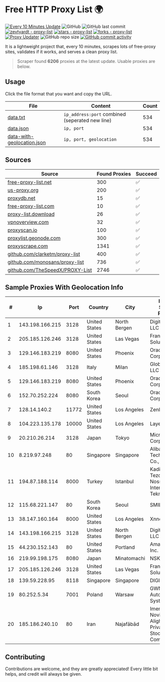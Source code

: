 
# Free HTTP Proxy List 🌍

[![Every 10 Minutes Update](https://github.com/mertguvencli/http-proxy-list/actions/workflows/main.yml/badge.svg?branch=main)](https://github.com/mertguvencli/http-proxy-list/actions/workflows/main.yml)
![GitHub](https://img.shields.io/github/license/mertguvencli/http-proxy-list)
![GitHub last commit](https://img.shields.io/github/last-commit/mertguvencli/http-proxy-list)
[![zevtyardt - proxy-list](https://img.shields.io/static/v1?label=zevtyardt&message=proxy-list&color=blue&logo=github)](https://github.com/zevtyardt/proxy-list "Go to GitHub repo")
[![stars - proxy-list](https://img.shields.io/github/stars/zevtyardt/proxy-list?style=social)](https://github.com/zevtyardt/proxy-list)
[![forks - proxy-list](https://img.shields.io/github/forks/zevtyardt/proxy-list?style=social)](https://github.com/zevtyardt/proxy-list)
[![Proxy Updater](https://github.com/zevtyardt/proxy-list/workflows/Proxy%20Updater/badge.svg)](https://github.com/zevtyardt/proxy-list/actions?query=workflow:"Proxy+Updater")
![GitHub repo size](https://img.shields.io/github/repo-size/zevtyardt/proxy-list)
[![GitHub commit activity](https://img.shields.io/github/commit-activity/m/zevtyardt/proxy-list?logo=commits)](https://github.com/zevtyardt/proxy-list/commits/main)

It is a lightweight project that, every 10 minutes, scrapes lots of free-proxy sites, validates if it works, and serves a clean proxy list.

> Scraper found **6206** proxies at the latest update. Usable proxies are below.

## Usage

Click the file format that you want and copy the URL.

|File|Content|Count|
|----|-------|-----|
|[data.txt](https://raw.githubusercontent.com/mertguvencli/http-proxy-list/main/proxy-list/data.txt)|`ip_address:port` combined (seperated new line)|534|
|[data.json](https://raw.githubusercontent.com/mertguvencli/http-proxy-list/main/proxy-list/data.json)|`ip, port`|534|
|[data-with-geolocation.json](https://raw.githubusercontent.com/mertguvencli/http-proxy-list/main/proxy-list/data-with-geolocation.json)|`ip, port, geolocation`|534|

## Sources

|Source|Found Proxies|Succeed|
|------|-------------|-------|
|[free-proxy-list.net](https://free-proxy-list.net)|300|✅|
|[us-proxy.org](https://www.us-proxy.org)|200|✅|
|[proxydb.net](http://proxydb.net)|15|✅|
|[free-proxy-list.com](https://free-proxy-list.com/?page=&port=&type%5B%5D=http&type%5B%5D=https&up_time=0&search=Search)|10|✅|
|[proxy-list.download](https://www.proxy-list.download/HTTP)|26|✅|
|[vpnoverview.com](https://vpnoverview.com/privacy/anonymous-browsing/free-proxy-servers)|32|✅|
|[proxyscan.io](https://www.proxyscan.io)|100|✅|
|[proxylist.geonode.com](https://proxylist.geonode.com/api/proxy-list?limit=300&page=1&sort_by=lastChecked&sort_type=desc&protocols=http,https)|300|✅|
|[proxyscrape.com](https://api.proxyscrape.com/v2/?request=displayproxies&protocol=http&timeout=10000&country=all&ssl=all&anonymity=all)|1341|✅|
|[github.com/clarketm/proxy-list](https://raw.githubusercontent.com/clarketm/proxy-list/master/proxy-list-raw.txt)|400|✅|
|[github.com/monosans/proxy-list](https://raw.githubusercontent.com/monosans/proxy-list/main/proxies/http.txt)|736|✅|
|[github.com/TheSpeedX/PROXY-List](https://raw.githubusercontent.com/TheSpeedX/PROXY-List/master/http.txt)|2746|✅|


## Sample Proxies With Geolocation Info

|#|Ip|Port|Country|City|Internet Service Provider|
|-|--|----|-------|----|-------------------------|
|1|143.198.166.215|3128|United States|North Bergen|DigitalOcean, LLC|
|2|205.185.126.246|3128|United States|Las Vegas|FranTech Solutions|
|3|129.146.183.219|8080|United States|Phoenix|Oracle Corporation|
|4|185.198.61.146|3128|Italy|Milan|Global Router LLC|
|5|129.146.183.219|8080|United States|Phoenix|Oracle Corporation|
|6|152.70.252.224|8080|South Korea|Seoul|Oracle Corporation|
|7|128.14.140.2|11772|United States|Los Angeles|Zenlayer Inc|
|8|104.223.135.178|10000|United States|Los Angeles|LayerHost|
|9|20.210.26.214|3128|Japan|Tokyo|Microsoft Corporation|
|10|8.219.97.248|80|Singapore|Singapore|Alibaba (US) Technology Co., Ltd.|
|11|194.87.188.114|8000|Turkey|Istanbul|Kadir Huseyin Tezcan Nosspeed Internet Teknolojileri|
|12|115.68.221.147|80|South Korea|Seoul|SMILESERV|
|13|38.147.160.164|8000|United States|Los Angeles|Xnnet LLC|
|14|143.198.166.215|3128|United States|North Bergen|DigitalOcean, LLC|
|15|44.230.152.143|80|United States|Portland|Amazon.com, Inc.|
|16|219.99.198.175|8080|Japan|Minatomachi|NSK Co., Ltd.|
|17|205.185.126.246|3128|United States|Las Vegas|FranTech Solutions|
|18|139.59.228.95|8118|Singapore|Singapore|DIGITALOCEAN|
|19|80.252.5.34|7001|Poland|Warsaw|GWNET Autonomus System|
|20|185.186.240.10|80|Iran|Najafābād|Imen Sanat Novin Alighapoo Private Joint Stock Company|



## Contributing

Contributions are welcome, and they are greatly appreciated! Every
little bit helps, and credit will always be given.

